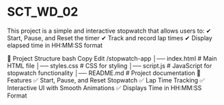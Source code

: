 # SCT_WD_02
This project is a simple and interactive stopwatch that allows users to:
✔ Start, Pause, and Reset the timer
✔ Track and record lap times
✔ Display elapsed time in HH:MM:SS format

📂 Project Structure
bash
Copy
Edit
/stopwatch-app
│── index.html        # Main HTML file
│── styles.css        # CSS for styling
│── script.js         # JavaScript for stopwatch functionality
│── README.md         # Project documentation
🎨 Features
✅ Start, Pause, and Reset Stopwatch
✅ Lap Time Tracking
✅ Interactive UI with Smooth Animations
✅ Displays Time in HH:MM:SS Format
